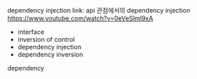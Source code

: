 dependency injection
link: api 관점에서의 dependency injection https://www.youtube.com/watch?v=0eVeSlml9xA

- interface
- inversion of control
- dependency injection
- dependency inversion

dependency
